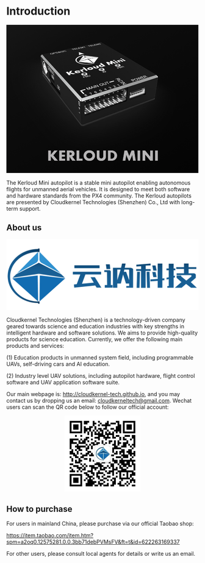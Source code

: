# Introduction
<p align="center">
<img src ="../images/kerloud.png" width = 640 />
</p>

The Kerloud Mini autopilot is a stable mini autopilot enabling autonomous flights for unmanned aerial vehicles. It is designed to
meet both software and hardware standards from the PX4 community. The Kerloud autopilots are presented by Cloudkernel Technologies (Shenzhen) Co., Ltd with long-term support.

## About us
<p align="center">
<img src ="../images/logo_zh.jpg" width = 640/>
</p>

Cloudkernel Technologies (Shenzhen) is a technology-driven company geared towards science and education industries with key strengths in intelligent hardware and software solutions. We aims to provide high-quality products for science education. Currently, we offer the following main products and services:

(1) Education products in unmanned system field, including programmable UAVs, self-driving cars and AI education.

(2) Industry level UAV solutions, including autopilot hardware, flight control software and UAV application software suite.

Our main webpage is: <http://cloudkernel-tech.github.io>, and you may contact us by dropping us an email: <cloudkerneltech@gmail.com>. Wechat users can scan the QR code below to follow our official account:
<p align="center">
<img src ="../images/wechat_QR.jpg" width = 200 />
</p>


## How to purchase
For users in mainland China, please purchase via our official Taobao shop:

<https://item.taobao.com/item.htm?spm=a2oq0.12575281.0.0.3bb71debPVMsFV&ft=t&id=622263169337>

For other users, please consult local agents for details or write us an email.


